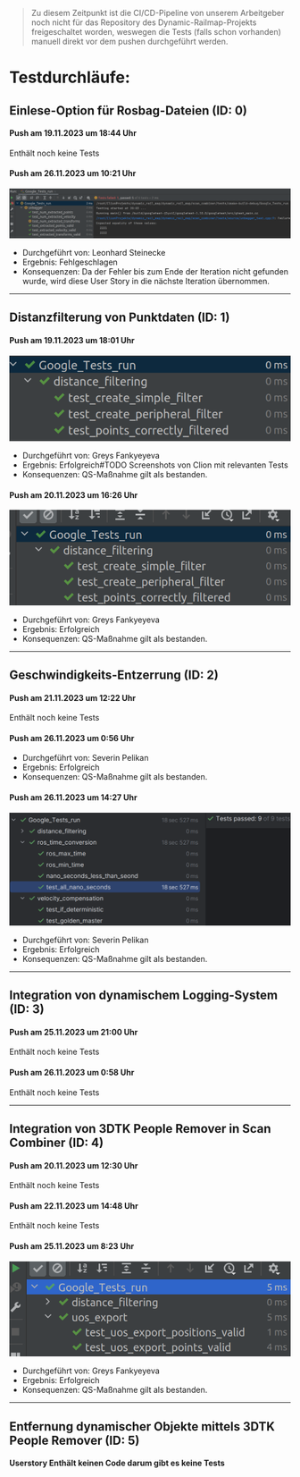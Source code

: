 > Zu diesem Zeitpunkt ist die CI/CD-Pipeline von unserem Arbeitgeber noch nicht für das Repository des Dynamic-Railmap-Projekts freigeschaltet worden, weswegen die Tests (falls schon vorhanden) manuell direkt vor dem pushen durchgeführt werden.


# Testdurchläufe:

## Einlese-Option für Rosbag-Dateien (ID: 0)
#### Push am 19.11.2023 um 18:44 Uhr
Enthält noch keine Tests

#### Push am 26.11.2023 um 10:21 Uhr
![](unbagger1.png)
- Durchgeführt von: Leonhard Steinecke
- Ergebnis: Fehlgeschlagen
- Konsequenzen: Da der Fehler bis zum Ende der Iteration nicht gefunden wurde, wird diese User Story in die nächste Iteration übernommen.
 
---
## Distanzfilterung von Punktdaten (ID: 1)
#### Push am 19.11.2023 um 18:01 Uhr
![](distance_filtering_1.png)
- Durchgeführt von: Greys Fankyeyeva
- Ergebnis: Erfolgreich#TODO Screenshots von Clion mit relevanten Tests
- Konsequenzen: QS-Maßnahme gilt als bestanden.
#### Push am 20.11.2023 um 16:26 Uhr 
![](distance_filtering_2.png)
- Durchgeführt von: Greys Fankyeyeva
- Ergebnis: Erfolgreich
- Konsequenzen: QS-Maßnahme gilt als bestanden.

---
## Geschwindigkeits-Entzerrung (ID: 2)
#### Push am 21.11.2023 um 12:22 Uhr
Enthält noch keine Tests
#### Push am 26.11.2023 um 0:56 Uhr

- Durchgeführt von: Severin Pelikan
- Ergebnis: Erfolgreich
- Konsequenzen: QS-Maßnahme gilt als bestanden.

#### Push am 26.11.2023 um 14:27 Uhr
![](Velocity_Compensation_1.png)
- Durchgeführt von: Severin Pelikan
- Ergebnis: Erfolgreich
- Konsequenzen: QS-Maßnahme gilt als bestanden.

---
## Integration von dynamischem Logging-System (ID: 3)
#### Push am 25.11.2023 um 21:00 Uhr
Enthält noch keine Tests
#### Push am 26.11.2023 um 0:58 Uhr
Enthält noch keine Tests

---
## Integration von 3DTK People Remover in Scan Combiner (ID: 4)
#### Push am 20.11.2023 um 12:30 Uhr
Enthält noch keine Tests
#### Push am 22.11.2023 um 14:48 Uhr
Enthält noch keine Tests
#### Push am 25.11.2023 um 8:23 Uhr
![](3DTK_1.png)
- Durchgeführt von: Greys Fankyeyeva
- Ergebnis: Erfolgreich
- Konsequenzen: QS-Maßnahme gilt als bestanden.


---
## Entfernung dynamischer Objekte mittels 3DTK People Remover (ID: 5)
#### Userstory Enthält keinen Code darum gibt es keine Tests

